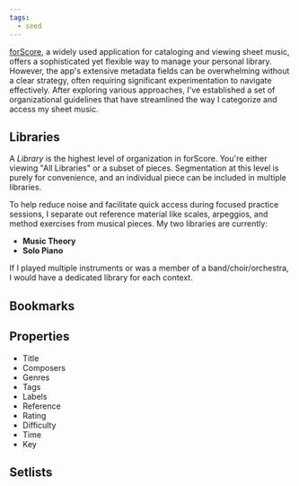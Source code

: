 ```yaml
---
tags:
  - seed
---
```

[forScore](https://forscore.co/), a widely used application for cataloging and viewing sheet music, offers a sophisticated yet flexible way to manage your personal library. However, the app's extensive metadata fields can be overwhelming without a clear strategy, often requiring significant experimentation to navigate effectively. After exploring various approaches, I've established a set of organizational guidelines that have streamlined the way I categorize and access my sheet music.
## Libraries

A _Library_ is the highest level of organization in forScore. You're either viewing "All Libraries" or a subset of pieces. Segmentation at this level is purely for convenience, and an individual piece can be included in multiple libraries.

To help reduce noise and facilitate quick access during focused practice sessions, I separate out reference material like scales, arpeggios, and method exercises from musical pieces. My two libraries are currently:

- **Music Theory** 
- **Solo Piano**

If I played multiple instruments or was a member of a band/choir/orchestra, I would have a dedicated library for each context.

## Bookmarks

## Properties

- Title
- Composers
- Genres
- Tags
- Labels
- Reference
- Rating
- Difficulty
- Time
- Key
## Setlists
